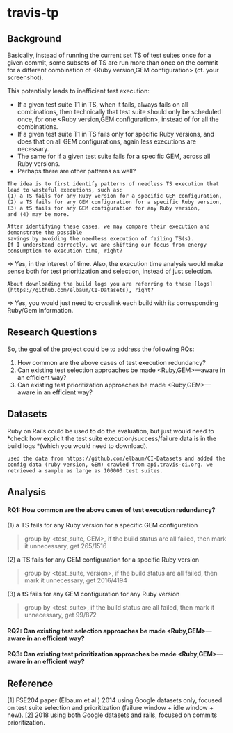 # travis-tp

## Background
Basically, instead of running the current set TS of test suites once for a given commit, some subsets of TS are run more than once on the commit for a different combination of <Ruby version,GEM configuration> (cf. your screenshot).

This potentially leads to inefficient test execution:
- If a given test suite T1 in TS, when it fails, always fails on all combinations, then technically that test suite should only be scheduled once, for one <Ruby version,GEM configuration>, instead of for all the combinations.
- If a given test suite T1 in TS fails only for specific Ruby versions, and does that on all GEM configurations, again less executions are necessary.
- The same for if a given test suite fails for a specific GEM, across all Ruby versions.
- Perhaps there are other patterns as well?


 
```
The idea is to first identify patterns of needless TS execution that lead to wasteful executions, such as:
(1) a TS fails for any Ruby version for a specific GEM configuration,
(2) a TS fails for any GEM configuration for a specific Ruby version,
(3) a tS fails for any GEM configuration for any Ruby version,
and (4) may be more.

After identifying these cases, we may compare their execution and demonstrate the possible
savings by avoiding the needless execution of failing TS(s).
If I understand correctly, we are shifting our focus from energy consumption to execution time, right?
```
    
=> Yes, in the interest of time. Also, the execution time analysis would make sense both for test prioritization and selection, instead of just selection.

    About downloading the build logs you are referring to these [logs](https://github.com/elbaum/CI-Datasets), right?

=> Yes, you would just need to crosslink each build with its corresponding Ruby/Gem information.

## Research Questions
So, the goal of the project could be to address the following RQs:
1. How common are the above cases of test execution redundancy?
2. Can existing test selection approaches be made <Ruby,GEM>—aware in an efficient way?
3. Can existing test prioritization approaches be made <Ruby,GEM>—aware in an efficient way?

## Datasets
Ruby on Rails could be used to do the evaluation, but just would need to *check how explicit the test suite execution/success/failure data is in the build logs *(which you would need to download).


    used the data from https://github.com/elbaum/CI-Datasets and added the config data (ruby version, GEM) crawled from api.travis-ci.org. we retrieved a sample as large as 100000 test suites.

## Analysis
#### RQ1: How common are the above cases of test execution redundancy?
 (1) a TS fails for any Ruby version for a specific GEM configuration      
> group by <test_suite, GEM>, if the build status are all failed, then mark it unnecessary, get 265/1516
 
 (2) a TS fails for any GEM configuration for a specific Ruby version   
> group by <test_suite, version>, if the build status are all failed, then mark it unnecessary, get 2016/4194
 
 (3) a tS fails for any GEM configuration for any Ruby version   
 > group by <test_suite>, if the build status are all failed, then mark it unnecessary, get 99/872

#### RQ2: Can existing test selection approaches be made <Ruby,GEM>—aware in an efficient way?

#### RQ3: Can existing test prioritization approaches be made <Ruby,GEM>—aware in an efficient way?


## Reference
[1] FSE204 paper (Elbaum et al.) 2014 using Google datasets only, focused on test suite selection and prioritization (failure window + idle window + new).
[2] 2018 using both Google datasets and rails, focused on commits prioritization.
